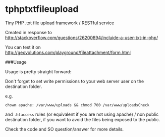 tphptxtfileupload
=================

Tiny PHP .txt file upload framework / RESTful service


Created in response to http://stackoverflow.com/questions/26200894/incluide-a-user-txt-in-php/


You can test it on http://geovolutions.com/playground/fileattachment/form.html

###Usage

Usage is pretty straight forward:

Don't forget to set write permissions to your web server user on the destination
folder.

e.g. 

```
chown apache: /var/www/uploads && chmod 700 /var/www/uploadsCheck 
```

and `.htaccess` rules (or equivalent if you are not using apache) / non public 
destination folder, if you want to avoid the files being exposed to the public. 


Check the code and SO question/answer for more details.
